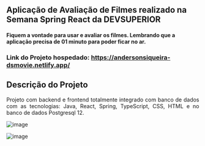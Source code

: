 ##  Aplicação de Avaliação de Filmes realizado na Semana Spring React da DEVSUPERIOR

#### Fiquem a vontade para usar e avaliar os filmes. Lembrando que a aplicação precisa de 01 minuto para poder ficar no ar.

### Link do Projeto hospedado: https://andersonsiqueira-dsmovie.netlify.app/

## Descrição do Projeto
<p align="justify">
Projeto com backend e frontend totalmente integrado com banco de dados com as tecnologias: Java, React, Spring, TypeScript, CSS, HTML e no banco de dados Postgresql 12.
</p>


![image](https://user-images.githubusercontent.com/56042197/149772513-549a3309-0f41-4c95-acb2-583d644f89bf.png)

![image](https://user-images.githubusercontent.com/56042197/149772591-3292bc29-3b0b-42e9-a17f-6b9c53883559.png)
